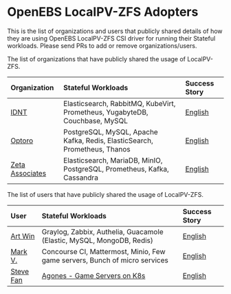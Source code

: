 # OpenEBS LocalPV-ZFS Adopters

This is the list of organizations and users that publicly shared details of how they are using OpenEBS LocalPV-ZFS CSI driver for running their Stateful workloads. Please send PRs to add or remove organizations/users.

The list of organizations that have publicly shared the usage of LocalPV-ZFS.


| Organization | Stateful Workloads | Success Story |
| :--- | :--- | :--- |
| [IDNT](https://idnt.net/) | Elasticsearch, RabbitMQ, KubeVirt, Prometheus, YugabyteDB, Couchbase, MySQL | [English](https://github.com/openebs/openebs/blob/HEAD/adopters/idnt/README.md) |
| [Optoro](https://www.optoro.com/) | PostgreSQL, MySQL, Apache Kafka, Redis, ElasticSearch, Prometheus, Thanos | [English](https://github.com/openebs/openebs/blob/HEAD/adopters/optoro/README.md) |
| [Zeta Associates](https://www.zai.com/) | Elasticsearch, MariaDB, MinIO, PostgreSQL, Prometheus, Kafka, Cassandra | [English](https://github.com/openebs/openebs/blob/HEAD/adopters/zetaassociates/README.md) |



The list of users that have publicly shared the usage of LocalPV-ZFS.


| User | Stateful Workloads | Success Story |
| :--- | :--- | :--- |
| [Art Win](https://github.com/artw) | Graylog, Zabbix, Authelia, Guacamole (Elastic, MySQL, MongoDB, Redis) | [English](https://github.com/openebs/openebs/blob/HEAD/adopters/users/artw/README.md)  |
| [Mark V.](https://github.com/mikroskeem) | Concourse CI, Mattermost, Minio, Few game servers, Bunch of micro services | [English](https://github.com/openebs/openebs/blob/HEAD/adopters/users/mikroskeem/README.md)  | 
| [Steve Fan](https://github.com/stevefan1999-personal) | [Agones - Game Servers on K8s](https://agones.dev/site/) | [English](https://github.com/openebs/openebs/blob/HEAD/adopters/users/stevefan/README.md)  | 
